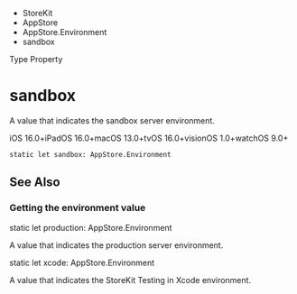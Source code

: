 

- StoreKit
- AppStore
- AppStore.Environment
-  sandbox 

Type Property

# sandbox

A value that indicates the sandbox server environment.

iOS 16.0+iPadOS 16.0+macOS 13.0+tvOS 16.0+visionOS 1.0+watchOS 9.0+

``` source
static let sandbox: AppStore.Environment
```

## See Also

### Getting the environment value

static let production: AppStore.Environment

A value that indicates the production server environment.

static let xcode: AppStore.Environment

A value that indicates the StoreKit Testing in Xcode environment.

